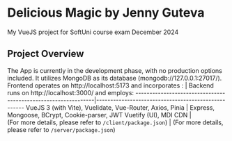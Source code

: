 # Delicious Magic by Jenny Guteva
My VueJS project for SoftUni course exam December 2024

## Project Overview
The App is currently in the development phase, with no production options included. It utilizes MongoDB as its database (mongodb://127.0.0.1:27017/).
Frontend operates on http://localhost:5173 and incorporates : | Backend runs on http://localhost:3000/ and employs:
---------------------------------------------------------------|----------------------------------------------------
VueJS 3 (with Vite), Vuelidate, Vue-Router, Axios, Pinia | Express, Mongoose, BCrypt, Cookie-parser, JWT
Vuetify (UI), MDI CDN |  
(For more details, please refer to ```/client/package.json```) | (For more details, please refer to ```/server/package.json```)
